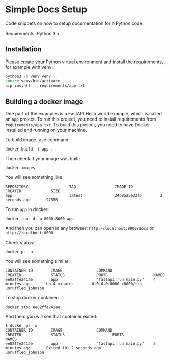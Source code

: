 # Simple Docs Setup
Code snippets on how to setup documentation for a Python code.

Requirements: Python 3.x

## Installation

Please create your Python virtual environment and install the requirements, for example with venv:

```bash
python3 -m venv venv
source venv/bin/activate
pip install -r requirements/app.txt
```

## Building a docker image 

One part of the examples is a FastAPI Hello world example, which is called an `app` project.
To run this project, you need to install requirements from `requirements/app.txt`.
To build this project, you need to have Docker installed and running on your machine.

To build image, use command:

```
docker build -t app .
```

Then check if your image was built:

```
docker images
```

You will see something like

```
REPOSITORY                  TAG                 IMAGE ID            CREATED             SIZE
app                         latest              24d8a25e33f5        2 seconds ago       975MB
```

To run `app` in docker:

```
docker run -d -p 8000:8000 app
```

And then you can open in any browser: `http://localhost:8000/docs` or `http://localhost:8000`

Check status:

```
docker ps -a
```

You will see something similar:

```
CONTAINER ID        IMAGE               COMMAND                  CREATED             STATUS              PORTS                    NAMES
ee82ffe241ae        app                 "fastapi run main.py"    4 minutes ago       Up 4 minutes        0.0.0.0:8000->8000/tcp   unruffled_johnson
```

To stop docker container:

```
docker stop ee82ffe241ae
```

And them you will see that container exited:

```
$ docker ps -a
CONTAINER ID        IMAGE               COMMAND                  CREATED             STATUS                     PORTS               NAMES
ee82ffe241ae        app                 "fastapi run main.py"    5 minutes ago       Exited (0) 2 seconds ago                       unruffled_johnson
```
